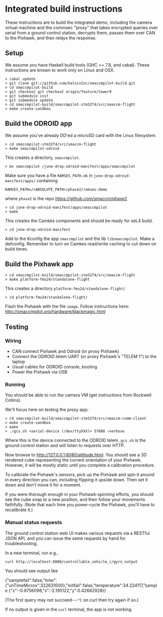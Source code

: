 # Integrated build instructions

These instructions are to build the integrated demo, including the camera
virtual machine and the commsec "proxy" that takes encrypted queries over serial
from a ground control station, decrypts them, passes them over CAN to the
Pixhawk, and then relays the response.

## Setup

We assume you have Haskell build tools (GHC >= 7.8, and cabal). These
instructions are known to work only on Linux and OSX.

```
> cabal update
> git clone git://github.com/GaloisInc/smaccmpilot-build.git
> cd smaccmpilot-build
> git checkout git checkout origin/feature/tower9
> git submodule init
> git submodule update
> cd smaccmpilot-build/smaccmpilot-stm32f4/src/smaccm-flight
> make create-sandbox
```

## Build the ODROID app

We assume you've already DD'ed a microSD card with the Linux filesystem.

```
> cd smaccmpilot-stm32f4/src/smaccm-flight
> make smaccmpilot-odroid
```

This creates a directory, `smaccmpilot`.

```
> mv smaccmpilot /june-drop-odroid-manifest/apps/smaccmpilot
```

Make sure you have a file `RAMSES_PATH.mk` in
`june-drop-odroid-manifest/apps/` containing

```
RAMSES_PATH=/<ABSOLUTE_PATH>/phase2/ramses-demo
```

where `phase2` is the repo https://github.com/smaccm/phase2

```
> cd june-drop-odroid-manifest/apps/smaccmpilot
> make
```
This creates the Camkes components and should be ready for seL4 build.

```
> cd june-drop-odroid-manifest
```

Add to the Kconfig the app `smaccmpilot` and the lib `libsmaccmpilot`. Make a
defconfig. Remember to turn on Camkes read/write caching to cut down on build
times.

## Build the Pixhawk app

```
> cd smaccmpilot-build/smaccmpilot-stm32f4/src/smaccm-flight
> make platform-fmu24/standalone-flight
```

This creates a directory `platform-fmu24/standalone-flight/`

```
> cd platform-fmu24/standalone-flight/
```

Flash the Pixhawk with the file `image`. Follow instructions here:
<http://smaccmpilot.org/hardware/blackmagic.html>

## Testing

### Wiring

 * CAN connect Pixhawk and Odroid (or proxy Pixhawk)
 * Connect the ODROID telem UART (or proxy Pixhawk's "TELEM 1") to the laptop
 * Usual cables for ODROID console, booting
 * Power the Pixhawk via USB

### Running

You should be able to run the camera VM (get instructions from Rockwell
Collins).

We'll focus here on testing the proxy app:

```
> cd smaccmpilot-build/smaccmpilot-stm32f4/src/smaccm-comm-client
> make create-sandbox
> make
> ./gcs.sh <serial-device (/dev/ttyXXX)> 57600 —verbose
```

Where this is the device connected to the ODROID telem. `gcs.sh` is the ground
control station and will listen to requests over HTTP.

Now browse to <http://127.0.0.1:8080/attitude.html>. You should see a 3D
rendered cube representing the current orientation of your Pixhawk.
However, it will be mostly static until you complete a calibration
procedure.

To calibrate the Pixhawk's sensors, pick up the Pixhawk and spin it
around in every direction you can, including flipping it upside down.
Then set it down and don't move it for a moment.

If you were thorough enough in your Pixhawk-spinning efforts, you should
see the cube snap to a new position, and then follow your movements
faithfully. (Note that each time you power-cycle the Pixhawk, you'll
have to recalibrate it.)

### Manual status requests

The ground control station web UI makes various requests via a RESTful
JSON API, and you can issue the same requests by hand for
troubleshooting.

In a new terminal, run e.g.,

```
curl http://localhost:8080/controllable_vehicle_i/gyro_output
```

You should see output like

{"samplefail":false,"time":{"unTimeMicros":322631000},"initfail":false,"temperature":34.224117,”sample
{"z":-0.9756098,"x":-2.195122,"y":0.42682928}}

(The first query may not succeed---`^C` on curl then try again if so.)

If no output is given in the `curl` terminal, the app is not working.
